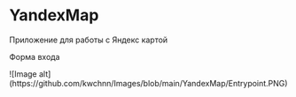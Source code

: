 # YandexMap
Приложение для работы с Яндекс картой

<p> Форма входа </p>
![Image alt](https://github.com/kwchnn/Images/blob/main/YandexMap/Entrypoint.PNG)

